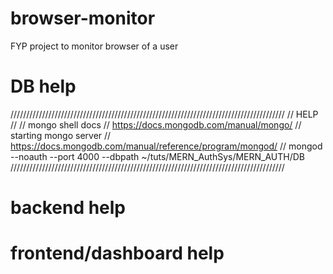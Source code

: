 # browser-monitor
FYP project to monitor browser of a user 

# DB help
///////////////////////////////////////////////////////////////////////////////////////
// HELP //
// mongo shell docs
// https://docs.mongodb.com/manual/mongo/
// starting mongo server
// https://docs.mongodb.com/manual/reference/program/mongod/
// mongod --noauth --port 4000 --dbpath ~/tuts/MERN_AuthSys/MERN_AUTH/DB   
///////////////////////////////////////////////////////////////////////////////////////

# backend help


# frontend/dashboard help


